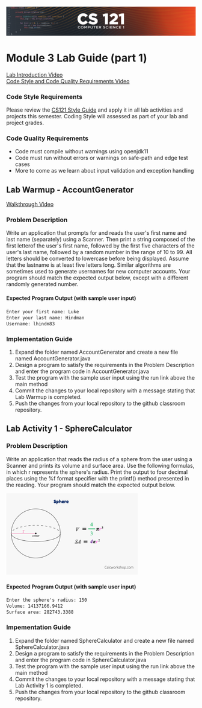 ![CS121 Banner](images/CS121-BANNER.svg)
# Module 3 Lab Guide (part 1)
[Lab Introduction Video](https://boisestate.hosted.panopto.com/Panopto/Pages/Viewer.aspx?id=eb37a585-2543-437d-a818-ae24017afdb0&start=0)  
[Code Style and Code Quality Requirements Video](https://youtu.be/LgCIyZesyig) 

### Code Style Requirements
Please review the [CS121 Style Guide](https://docs.google.com/document/d/1LWbGQBKkApnNAzzgwOSvRM03DmhYWx5yEfecT2WXfjI/edit?usp=sharing) and apply it in all lab activities and projects this semester. Coding Style will assessed as part of your lab and project grades.

### Code Quality Requirements
- Code must compile without warnings using openjdk11
- Code must run without errors or warnings on safe-path and edge test cases
- More to come as we learn about input validation and exception handling
## Lab Warmup - AccountGenerator
[Walkthrough Video](https://boisestate.hosted.panopto.com/Panopto/Pages/Viewer.aspx?id=93186327-17eb-485d-8581-ae24017afdb1&start=0)
### Problem Description
Write an application that prompts for and reads the user's first name and last name (separately) using a Scanner. Then print a string composed of the first letterof the user's first name, followed by the first five characters of the user's last name, followed by a random number in the range of 10 to 99. All letters should be converted to lowercase before being displayed. Assume that the lastname is at least five letters long.  Similar algorithms are sometimes used to generate usernames for new computer accounts.  Your program should match the expected output below, except with a different randomly generated number. 

#### Expected Program Output (with sample user input)
```
Enter your first name: Luke
Enter your last name: Hindman
Username: lhindm83
```

### Implementation Guide
1. Expand the folder named AccountGenerator and create a new file named AccountGenerator.java
2. Design a program to satisfy the requirements in the Problem Description and enter the program code in AccountGenerator.java
3. Test the program with the sample user input using the run link above the main method
4. Commit the changes to your local repository with a message stating that Lab Warmup is completed.
5. Push the changes from your local repository to the github classroom repository.



## Lab Activity 1 - SphereCalculator
### Problem Description
Write an application that reads the radius of a sphere from the user using a Scanner and prints its volume and surface area.  Use the following formulas, in which r represents the sphere's radius.  Print the output to four decimal places using the %f format specifier with the printf() method presented in the reading.  Your program should match the expected output below.

<img src="images/volume-and-surface-area-formula.png" alt="Sphere Formulas" width="350">

#### Expected Program Output (with sample user input)
```
Enter the sphere's radius: 150
Volume: 14137166.9412
Surface area: 282743.3388
```

### Impementation Guide
1. Expand the folder named SphereCalculator and create a new file named SphereCalculator.java
2. Design a program to satisfy the requirements in the Problem Description and enter the program code in SphereCalculator.java
3. Test the program with the sample user input using the run link above the main method
4. Commit the changes to your local repository with a message stating that Lab Activity 1 is completed.
5. Push the changes from your local repository to the github classroom repository.

